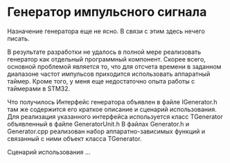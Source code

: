 ﻿# Генератор импульсного сигнала

Назначение генератора еще не ясно. В связи с этим здесь нечего писать.

В результате разработки не удалось в полной мере реализовать генератор как отдельный программный компонент. Скорее всего, основной проблемой является то, что для отсчета времени в заданном диапазоне частот импульсов приходится использовать аппаратный таймер. Кроме того, у меня еще недостаточно опыта работы с таймерами в STM32. 

Что получилось
Интерфейс генератора объявлен в файле  IGenerator.h там же содержится его краткое описание и сценарий использования. Для реализация указанного интерфейса используется класс TGenerator объявленный в файле GeneratorUnit.h 
В файлах Generator.h и Generator.cpp реализован набор аппаратно-зависимых функций и связанный с ними объект класса TGenerator.

Сценарий использования
...
